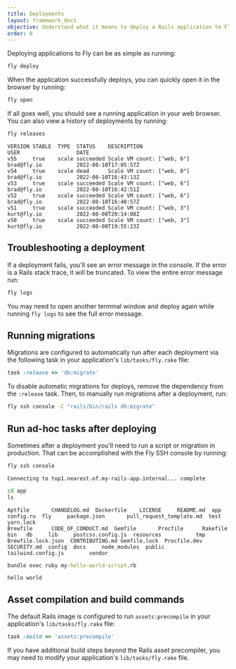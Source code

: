 ```yaml
---
title: Deployments
layout: framework_docs
objective: Understand what it means to deploy a Rails application to Fly along with some common tasks you may want to run after deployments, like a database migration or script.
order: 0
---
```


Deploying applications to Fly can be as simple as running:

```cmd
fly deploy
```

When the application successfully deploys, you can quickly open it in the browser by running:

```cmd
fly open
```

If all goes well, you should see a running application in your web browser. You can also view a history of deployments by running:

```cmd
fly releases
```
```output
VERSION STABLE  TYPE  STATUS    DESCRIPTION                             USER                  DATE
v55     true    scale succeeded Scale VM count: ["web, 6"]              brad@fly.io           2022-08-10T17:05:57Z
v54     true    scale dead      Scale VM count: ["web, 0"]              brad@fly.io           2022-08-10T16:43:13Z
v53     true    scale succeeded Scale VM count: ["web, 6"]              brad@fly.io           2022-08-10T16:42:51Z
v52     true    scale succeeded Scale VM count: ["web, 6"]              brad@fly.io           2022-08-10T16:40:57Z
v51     true    scale succeeded Scale VM count: ["web, 3"]              kurt@fly.io           2022-08-08T20:14:08Z
v50     true    scale succeeded Scale VM count: ["web, 3"]              kurt@fly.io           2022-08-08T19:55:23Z
```

## Troubleshooting a deployment

If a deployment fails, you'll see an error message in the console. If the error is a Rails stack trace, it will be truncated. To view the entire error message run:

```cmd
fly logs
```

You may need to open another terminal window and deploy again while running `fly logs` to see the full error message.

## Running migrations

Migrations are configured to automatically run after each deployment via the following task in your application's `lib/tasks/fly.rake` file:

```ruby
task :release => 'db:migrate'
```

To disable automatic migrations for deploys, remove the dependency from the `:release` task. Then, to manually run migrations after a deployment, run:

```cmd
fly ssh console -C "rails/bin/rails db:migrate"
```

## Run ad-hoc tasks after deploying

Sometimes after a deployment you'll need to run a script or migration in production. That can be accomplished with the Fly SSH console by running:

```cmd
fly ssh console
```
```output
Connecting to top1.nearest.of.my-rails-app.internal... complete
```
```cmd
cd app
ls
```
```output
Aptfile       CHANGELOG.md  Dockerfile    LICENSE     README.md  app   config.ru  fly     package.json       pull_request_template.md  test    yarn.lock
Brewfile      CODE_OF_CONDUCT.md  Gemfile       Procfile      Rakefile   bin   db     lib     postcss.config.js  resources           tmp
Brewfile.lock.json  CONTRIBUTING.md Gemfile.lock  Procfile.dev  SECURITY.md  config  docs     node_modules  public       tailwind.config.js        vendor
```
```cmd
bundle exec ruby my-hello-world-script.rb
```
```output
hello world
```

## Asset compilation and build commands

The default Rails image is configured to run `assets:precompile` in your application's `lib/tasks/fly.rake` file:

```ruby
task :build => 'assets:precompile'
```

If you have additional build steps beyond the Rails asset precompiler, you may need to modify your application's `lib/tasks/fly.rake` file.
